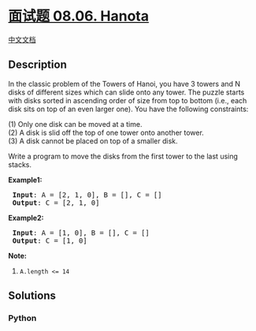 # [面试题 08.06. Hanota]()

[中文文档](/lcci/08.06.Hanota/README.md)

## Description

<p>In the classic problem of the Towers of Hanoi, you have 3 towers and N disks of different sizes which can slide onto any tower. The puzzle starts with disks sorted in ascending order of size from top to bottom (i.e., each disk sits on top of an even larger one). You have the following constraints:</p>

<p>(1) Only one disk can be moved at a time.<br />
(2) A disk is slid off the top of one tower onto another tower.<br />
(3) A disk cannot be placed on top of a smaller disk.</p>

<p>Write a program to move the disks from the first tower to the last using stacks.</p>

<p><strong>Example1:</strong></p>

<pre>
<strong> Input</strong>: A = [2, 1, 0], B = [], C = []
<strong> Output</strong>: C = [2, 1, 0]
</pre>

<p><strong>Example2:</strong></p>

<pre>
<strong> Input</strong>: A = [1, 0], B = [], C = []
<strong> Output</strong>: C = [1, 0]
</pre>

<p><strong>Note:</strong></p>

<ol>
	<li><code>A.length &lt;= 14</code></li>
</ol>


## Solutions

<!-- tabs:start -->

### **Python**

```python

```

<!-- tabs:end -->
